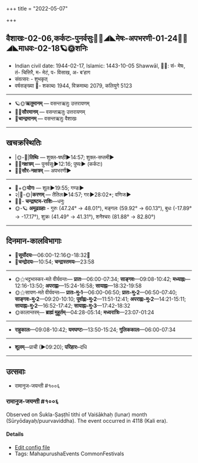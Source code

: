 +++
title = "2022-05-07"

+++
## वैशाखः-02-06,कर्कटः-पुनर्वसुः🌛🌌◢◣मेषः-अपभरणी-01-24🌌🌞◢◣माधवः-02-18🪐🌞शनिः
- Indian civil date: 1944-02-17, Islamic: 1443-10-05 Shawwāl, 🌌🌞: सं- मेषः, तं- चित्तिरै, म- मेटं, प- विसाख, अ- ब’हाग
- संवत्सरः - शुभकृत्
- वर्षसङ्ख्या 🌛- शकाब्दः 1944, विक्रमाब्दः 2079, कलियुगे 5123
___________________
- 🪐🌞**ऋतुमानम्** — वसन्तऋतुः उत्तरायणम्
- 🌌🌞**सौरमानम्** — वसन्तऋतुः उत्तरायणम्
- 🌛**चान्द्रमानम्** — वसन्तऋतुः वैशाखः
___________________


## खचक्रस्थितिः
- |🌞-🌛|**तिथिः** — शुक्ल-षष्ठी►14:57; शुक्ल-सप्तमी►  
- 🌌🌛**नक्षत्रम्** — पुनर्वसुः►12:16; पुष्यः► (कर्कटः)  
- 🌌🌞**सौर-नक्षत्रम्** — अपभरणी►  
___________________
- 🌛+🌞**योगः** — शूलः►19:55; गण्डः►  
- २|🌛-🌞|**करणम्** — तैतिलः►14:57; गरः►28:02*; वणिजः►  
- 🌌🌛- **चन्द्राष्टम-राशिः**—धनुः  
- 🌞-🪐 **अमूढग्रहाः** - गुरुः (47.24° → 48.01°), मङ्गलः (59.92° → 60.13°), बुधः (-17.89° → -17.17°), शुक्रः (41.49° → 41.31°), शनैश्चरः (81.88° → 82.80°)
___________________


## दिनमान-कालविभागाः
- 🌅**सूर्योदयः**—06:00-12:16🌞️-18:32🌇  
- 🌛**चन्द्रोदयः**—10:54; **चन्द्रास्तमयः**—23:58  
___________________
- 🌞⚝भट्टभास्कर-मते वीर्यवन्तः— **प्रातः**—06:00-07:34; **साङ्गवः**—09:08-10:42; **मध्याह्नः**—12:16-13:50; **अपराह्णः**—15:24-16:58; **सायाह्नः**—18:32-19:58  
- 🌞⚝सायण-मते वीर्यवन्तः— **प्रातः-मु॰1**—06:00-06:50; **प्रातः-मु॰2**—06:50-07:40; **साङ्गवः-मु॰2**—09:20-10:10; **पूर्वाह्णः-मु॰2**—11:51-12:41; **अपराह्णः-मु॰2**—14:21-15:11; **सायाह्नः-मु॰2**—16:52-17:42; **सायाह्नः-मु॰3**—17:42-18:32  
- 🌞कालान्तरम्— **ब्राह्मं मुहूर्तम्**—04:28-05:14; **मध्यरात्रिः**—23:07-01:24  
___________________
- **राहुकालः**—09:08-10:42; **यमघण्टः**—13:50-15:24; **गुलिककालः**—06:00-07:34  
___________________
- **शूलम्**—प्राची (►09:20); **परिहारः**–दधि  
___________________

## उत्सवाः
- रामानुज-जयन्ती #१००६
### रामानुज-जयन्ती #१००६

Observed on Śukla-Ṣaṣṭhī tithi of Vaiśākhaḥ (lunar) month (Sūryōdayaḥ/puurvaviddha). The event occurred in 4118 (Kali era).  




#### Details
- [Edit config file](https://github.com/jyotisham/adyatithi/blob/master/mahApuruSha/vaiShNava-misc/lunar_month/tithi/02/06/rAmAnuja~jayantI.toml)
- Tags: MahapurushaEvents CommonFestivals


